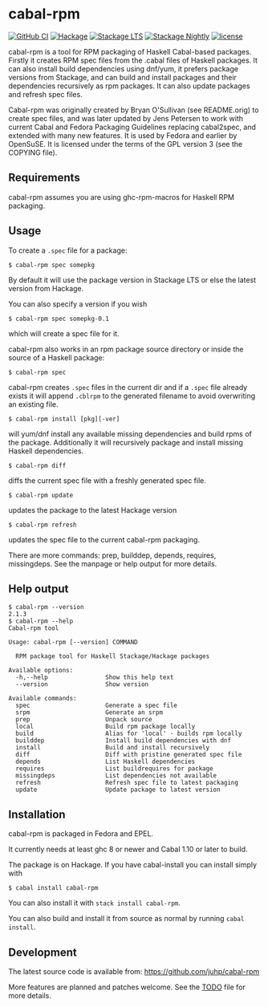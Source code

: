 # cabal-rpm

[![GitHub CI](https://github.com/juhp/cabal-rpm/workflows/CI/badge.svg)](https://github.com/juhp/cabal-rpm/actions)
[![Hackage](https://img.shields.io/hackage/v/cabal-rpm.png)](https://hackage.haskell.org/package/cabal-rpm)
[![Stackage LTS](https://stackage.org/package/cabal-rpm/badge/lts)](https://stackage.org/lts/package/cabal-rpm)
[![Stackage Nightly](https://stackage.org/package/cabal-rpm/badge/nightly)](https://stackage.org/nightly/package/cabal-rpm)
[![license](https://img.shields.io/badge/license-GPLv3+-brightgreen.svg)](https://www.gnu.org/licenses/gpl.html)

cabal-rpm is a tool for RPM packaging of Haskell Cabal-based packages.
Firstly it creates RPM spec files from the .cabal files of Haskell packages.
It can also install build dependencies using dnf/yum, it prefers package
versions from Stackage, and can build and install packages and
their dependencies recursively as rpm packages. It can also update packages
and refresh spec files.

Cabal-rpm was originally created by Bryan O'Sullivan (see README.orig)
to create spec files, and was later updated by Jens Petersen to work with
current Cabal and Fedora Packaging Guidelines replacing cabal2spec,
and extended with many new features.
It is used by Fedora and earlier by OpenSuSE.
It is licensed under the terms of the GPL version 3 (see the COPYING file).

## Requirements
cabal-rpm assumes you are using ghc-rpm-macros for Haskell RPM packaging.

## Usage
To create a `.spec` file for a package:

    $ cabal-rpm spec somepkg

By default it will use the package version in Stackage LTS or else the latest
version from Hackage.

You can also specify a version if you wish

    $ cabal-rpm spec somepkg-0.1

which will create a spec file for it.

cabal-rpm also works in an rpm package source directory or inside the source of
a Haskell package:

    $ cabal-rpm spec

cabal-rpm creates `.spec` files in the current dir
and if a `.spec` file already exists it will append `.cblrpm`
to the generated filename to avoid overwriting an existing file.

    $ cabal-rpm install [pkg][-ver]

will yum/dnf install any available missing dependencies and
build rpms of the package.
Additionally it will recursively package and install missing Haskell
dependencies.

    $ cabal-rpm diff

diffs the current spec file with a freshly generated spec file.

    $ cabal-rpm update

updates the package to the latest Hackage version

    $ cabal-rpm refresh

updates the spec file to the current cabal-rpm packaging.

There are more commands: prep, builddep, depends, requires, missingdeps.
See the manpage or help output for more details.

## Help output
```shellsession
$ cabal-rpm --version
2.1.3
$ cabal-rpm --help
Cabal-rpm tool

Usage: cabal-rpm [--version] COMMAND

  RPM package tool for Haskell Stackage/Hackage packages

Available options:
  -h,--help                Show this help text
  --version                Show version

Available commands:
  spec                     Generate a spec file
  srpm                     Generate an srpm
  prep                     Unpack source
  local                    Build rpm package locally
  build                    Alias for 'local' - builds rpm locally
  builddep                 Install build dependencies with dnf
  install                  Build and install recursively
  diff                     Diff with pristine generated spec file
  depends                  List Haskell dependencies
  requires                 List buildrequires for package
  missingdeps              List dependencies not available
  refresh                  Refresh spec file to latest packaging
  update                   Update package to latest version
```

## Installation
cabal-rpm is packaged in Fedora and EPEL.

It currently needs at least ghc 8 or newer and Cabal 1.10 or later to build.

The package is on Hackage. If you have cabal-install you can install simply with

    $ cabal install cabal-rpm

You can also install it with `stack install cabal-rpm`.

You can also build and install it from source as normal by running
`cabal install`.

## Development
The latest source code is available from: https://github.com/juhp/cabal-rpm

More features are planned and patches welcome.
See the [TODO](TODO) file for more details.
